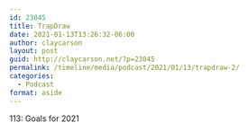 ```yaml
---
id: 23045
title: TrapDraw
date: 2021-01-13T13:26:32-06:00
author: claycarson
layout: post
guid: http://claycarson.net/?p=23045
permalink: /timeline/media/podcast/2021/01/13/trapdraw-2/
categories:
  - Podcast
format: aside
---
```

<div class="media-details">113: Goals for 2021</div>

<div class="media-creator"></div>

<div class="media-rating"></div>